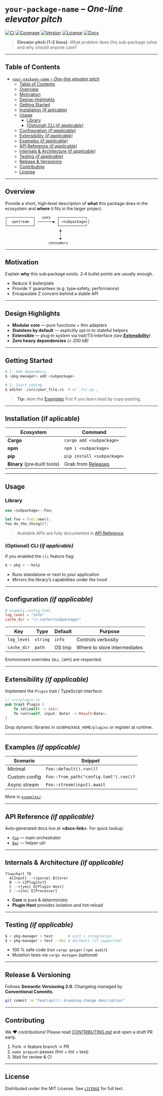 # `your-package-name` – _One-line elevator pitch_

[![CI](https://img.shields.io/github/actions/workflow/status/ORG/REPO/ci.yml?branch=main&logo=github)](https://github.com/ORG/REPO/actions/workflows/ci.yml)
[![Coverage](https://img.shields.io/codecov/c/github/ORG/REPO?logo=codecov)](https://codecov.io/gh/ORG/REPO)
[![Version](https://img.shields.io/npm/v/your-package-name?logo=npm)](https://www.npmjs.com/package/your-package-name) <!-- swap for crates.io / PyPI / Docker Hub, if needed -->
[![License](https://img.shields.io/github/license/ORG/REPO)](./LICENSE)
[![Docs](https://img.shields.io/badge/docs-available-blue?logo=readthedocs)](https://ORG.github.io/REPO) <!-- remove if not publishing docs -->

> **Elevator pitch (1–2 lines):** What problem does this sub-package solve and why should anyone care?

---

## Table of Contents

- [`your-package-name` – _One-line elevator pitch_](#your-package-name--one-line-elevator-pitch)
  - [Table of Contents](#tableofcontents)
  - [Overview](#overview)
  - [Motivation](#motivation)
  - [Design Highlights](#designhighlights)
  - [Getting Started](#gettingstarted)
  - [Installation (if aplicable)](#installation-if-aplicable)
  - [Usage](#usage)
    - [Library](#library)
    - [(Optional) CLI _(if applicable)_](#optionalcli-if-applicable)
  - [Configuration _(if applicable)_](#configuration-if-applicable)
  - [Extensibility _(if applicable)_](#extensibility-if-applicable)
  - [Examples _(if applicable)_](#examples-if-applicable)
  - [API Reference _(if applicable)_](#apireference-if-applicable)
  - [Internals \& Architecture _(if applicable)_](#internalsarchitecture-if-applicable)
  - [Testing _(if applicable)_](#testing-if-applicable)
  - [Release \& Versioning](#releaseversioning)
  - [Contributing](#contributing)
  - [License](#license)

---

## Overview

Provide a short, high‑level description of **what** this package does in the ecosystem and **where** it fits in the larger project.

```text
┌────────────┐   uses   ┌────────────┐
│  upstream  │ ───────▶ │ <subpackage>│
└────────────┘          └────────────┘
                         ▲
                         │
                         ▼
                    consumers
```

---

## Motivation

Explain **why** this sub‑package exists. 2‑4 bullet points are usually enough.

- Reduce X boilerplate
- Provide Y guarantees (e.g. type‑safety, performance)
- Encapsulate Z concern behind a stable API

---

## Design Highlights

- **Modular core** — pure functions + thin adapters
- **Stateless by default** — explicitly opt‑in to stateful helpers
- **Extensible** — plug‑in system via trait/TS‑interface _(see _[**_Extensibility_**](#extensibility-if-applicable)_)_
- **Zero heavy dependencies** _(< 200 kB)_

---

## Getting Started

```bash
# 1. Add dependency
$ <pkg‑manager> add <subpackage>

# 2. Start coding
$ editor ./src/your_file.rs  # or .ts/.py …
```

> **Tip:** skim the [Examples](#examples-if-applicable) first if you learn best by copy‑pasting.

---

## Installation (if aplicable)

| Ecosystem                    | Command                              |
| ---------------------------- | ------------------------------------ |
| **Cargo**                    | `cargo add <subpackage>`             |
| **npm**                      | `npm i <subpackage>`                 |
| **pip**                      | `pip install <subpackage>`           |
| **Binary** (pre‑built tools) | Grab from [Releases](../../releases) |

---

## Usage

### Library

```rust
use <subpackage>::Foo;

let foo = Foo::new();
foo.do_the_thing()?;
```

> Available APIs are fully documented in [API Reference](#api-reference-if-applicable).

### (Optional) CLI _(if applicable)_

If you enabled the `cli` feature flag:

```bash
$ < pkg > --help
```

- Runs standalone or next to your application
- Mirrors the library’s capabilities under the hood

---

## Configuration _(if applicable)_

```toml
# example.config.toml
log_level = "info"
cache_dir = "~/.cache/<subpackage>"
```

| Key         | Type     | Default | Purpose                      |
| ----------- | -------- | ------- | ---------------------------- |
| `log_level` | `string` | `info`  | Controls verbosity           |
| `cache_dir` | `path`   | OS tmp  | Where to store intermediates |

Environment overrides (`ALL_CAPS`) are respected.

---

## Extensibility _(if applicable)_

Implement the `Plugin` trait / TypeScript interface:

```rust
// src/plugin.rs
pub trait Plugin {
    fn id(&self) -> &str;
    fn run(&self, input: Data) -> Result<Data>;
}
```

Drop dynamic libraries in `$SUBPACKAGE_HOME/plugins` or register at runtime.

---

## Examples _(if applicable)_

| Scenario      | Snippet                                |
| ------------- | -------------------------------------- |
| Minimal       | `Foo::default().run()?`                |
| Custom config | `Foo::from_path("config.toml").run()?` |
| Async stream  | `Foo::stream(input).await`             |

More in [`examples/`](./examples).

---

## API Reference _(if applicable)_

Auto‑generated docs live at **\<docs‑link>**. For quick lookup:

- [`Foo`](https://docs.rs/<subpackage>/Foo) — main orchestrator
- [`Bar`](https://docs.rs/<subpackage>/Bar) — helper util

---

## Internals & Architecture _(if applicable)_

```mermaid
flowchart TD
  A[Input] -->|parse| B(Core)
  B --> C{Plugins?}
  C -->|yes| D[Plugin Host]
  C -->|no| E[Processor]
```

- **Core** is pure & deterministic
- **Plugin Host** provides isolation and hot‑reload

---

## Testing _(if applicable)_

```bash
$ < pkg‑manager > test       # unit + integration
$ < pkg‑manager > test --doc # doctests (if supported)
```

- 100 % safe code (run `cargo geiger` / `npm audit`)
- Mutation tests via `cargo mutagen` _(optional)_

---

## Release & Versioning

Follows **Semantic Versioning 2.0**. Changelog managed by **Conventional Commits**.

```bash
git commit -m "feat(api)!: breaking‑change description"
```

---

## Contributing

We ♥ contributions! Please read [CONTRIBUTING.md](./CONTRIBUTING.md) and open a draft PR early.

1. Fork → feature branch → PR
2. `make prepush` passes (fmt + lint + test)
3. Wait for review & CI

---

## License

Distributed under the MIT License. See [`LICENSE`](./LICENSE) for full text.
